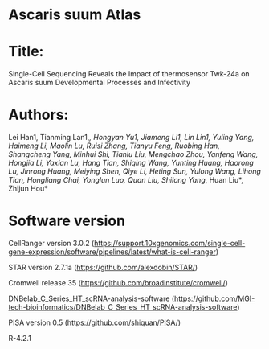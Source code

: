 # Ascaris suum Atlas



# Title:

Single-Cell Sequencing Reveals the Impact of thermosensor Twk-24a on Ascaris suum Developmental Processes and Infectivity

# Authors:

Lei Han1, Tianming Lan1,*, Hongyan Yu1, Jiameng Li1, Lin Lin1, Yuling Yang, Haimeng Li, Maolin Lu, Ruisi Zhang, Tianyu Feng, Ruobing Han, Shangcheng Yang, Minhui Shi, Tianlu Liu, Mengchao Zhou, Yanfeng Wang, Hongjia Li, Yaxian Lu, Hang Tian, Shiqing Wang, Yunting Huang, Haorong Lu, Jinrong Huang, Meiying Shen, Qiye Li, Heting Sun, Yulong Wang, Lihong Tian, Hongliang Chai, Yonglun Luo, Quan Liu, Shilong Yang*, Huan Liu*, Zhijun Hou*

# Software version

CellRanger version 3.0.2 (https://support.10xgenomics.com/single-cell-gene-expression/software/pipelines/latest/what-is-cell-ranger)

STAR version 2.7.1a  (https://github.com/alexdobin/STAR/)

Cromwell release 35 (https://github.com/broadinstitute/cromwell/)

DNBelab_C_Series_HT_scRNA-analysis-software (https://github.com/MGI-tech-bioinformatics/DNBelab_C_Series_HT_scRNA-analysis-software)

PISA version 0.5 (https://github.com/shiquan/PISA/)

R-4.2.1
